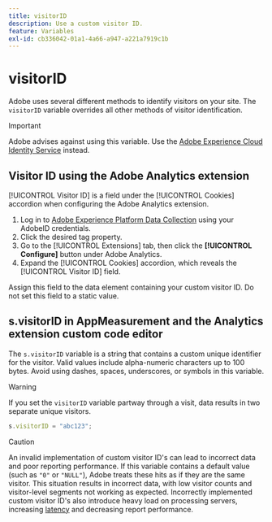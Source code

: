 ```yaml
---
title: visitorID
description: Use a custom visitor ID.
feature: Variables
exl-id: cb336042-01a1-4a66-a947-a221a7919c1b
---
```

# visitorID

Adobe uses several different methods to identify visitors on your site. The `visitorID` variable overrides all other methods of visitor identification.

>[!IMPORTANT]
>
>Adobe advises against using this variable. Use the [Adobe Experience Cloud Identity Service](https://experienceleague.adobe.com/docs/id-service/using/home.html) instead.

## Visitor ID using the Adobe Analytics extension

[!UICONTROL Visitor ID] is a field under the [!UICONTROL Cookies] accordion when configuring the Adobe Analytics extension.

1. Log in to [Adobe Experience Platform Data Collection](https://experience.adobe.com/data-collection) using your AdobeID credentials.
2. Click the desired tag property.
3. Go to the [!UICONTROL Extensions] tab, then click the **[!UICONTROL Configure]** button under Adobe Analytics.
4. Expand the [!UICONTROL Cookies] accordion, which reveals the [!UICONTROL Visitor ID] field.

Assign this field to the data element containing your custom visitor ID. Do not set this field to a static value.

## s.visitorID in AppMeasurement and the Analytics extension custom code editor

The `s.visitorID` variable is a string that contains a custom unique identifier for the visitor. Valid values include alpha-numeric characters up to 100 bytes. Avoid using dashes, spaces, underscores, or symbols in this variable.

>[!WARNING]
>
>If you set the `visitorID` variable partway through a visit, data results in two separate unique visitors.

```js
s.visitorID = "abc123";
```

>[!CAUTION]
>
>An invalid implementation of custom visitor ID's can lead to incorrect data and poor reporting performance. If this variable contains a default value (such as `"0"` or `"NULL"`), Adobe treats these hits as if they are the same visitor. This situation results in incorrect data, with low visitor counts and visitor-level segments not working as expected. Incorrectly implemented custom visitor ID's also introduce heavy load on processing servers, increasing [latency](/help/technotes/latency.md) and decreasing report performance.
